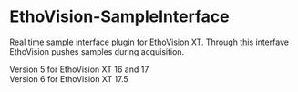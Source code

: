 # EthoVision-SampleInterface
Real time sample interface plugin for EthoVision XT. Through this interfave EthoVision pushes samples during acquisition.

Version 5 for EthoVision XT 16 and 17  
Version 6 for EthoVision XT 17.5
